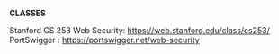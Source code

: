 

**CLASSES**

Stanford CS 253 Web Security: https://web.stanford.edu/class/cs253/
PortSwigger : https://portswigger.net/web-security